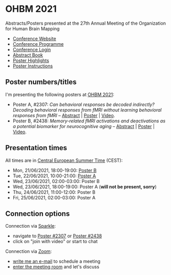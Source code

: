 # OHBM 2021

Abstracts/Posters presented at the 27th Annual Meeting of the Organization for Human Brain Mapping

* [Conference Website](https://www.humanbrainmapping.org/i4a/pages/index.cfm?pageid=4041)
* [Conference Programme](www.humanbrainmapping.org//OHBM21Schedule)
* [Conference Login](https://ohbm.sparkle.space/v/home)
* [Abstract Book](https://www.humanbrainmapping.org/files/ohbm2021_abstracts_v2(1).pdf)
* [Poster Highlights](https://docs.google.com/spreadsheets/d/1jA7oKeR2xlNTAxK9WkdV94J2ppREapJDU1_bI6R5xyA/edit#gid=0)
* [Poster Instructions](https://drive.google.com/file/d/171OGZNyI5vFRGiT_q_pwQIEv1ac27TbS/view)

## Poster numbers/titles

I'm presenting the following posters at [OHBM 2021](https://www.humanbrainmapping.org/i4a/pages/index.cfm?pageid=4054):

* Poster A, #2307: *Can behavioral responses be decoded indirectly? Decoding behavioral responses from fMRI without learning behavioral responses from fMRI* – [Abstract](https://github.com/JoramSoch/OHBM_2021/blob/main/Abstracts/OHBM_2021_Abstract_A_NBD.pdf) | [Poster](https://github.com/JoramSoch/OHBM_2021/blob/main/Posters/OHBM_2021_Poster_A_NBD.pdf) | [Video](https://github.com/JoramSoch/OHBM_2021/blob/main/Videos/OHBM_2021_Video_A_NBD.mp4).
* Poster B, #2438: *Memory-related fMRI activations and deactivations as a potential biomarker for neurocognitive aging* – [Abstract](https://github.com/JoramSoch/OHBM_2021/blob/main/Abstracts/OHBM_2021_Abstract_B_FADE.pdf) | [Poster](https://github.com/JoramSoch/OHBM_2021/blob/main/Posters/OHBM_2021_Poster_B_FADE.pdf) | [Video](https://github.com/JoramSoch/OHBM_2021/blob/main/Videos/OHBM_2021_Video_B_FADE.mp4).


## Presentation times

All times are in [Central European Summer Time](https://www.timeanddate.com/worldclock/converter.html?iso=20210621T160000&p1=tz_cest) (CEST):

* Mon, 21/06/2021, 18:00-19:00: [Poster B](https://github.com/JoramSoch/OHBM_2021/blob/main/Posters/OHBM_2021_Poster_B_FADE.pdf)
* Tue, 22/06/2021, 10:00-21:00: [Poster A](https://github.com/JoramSoch/OHBM_2021/blob/main/Posters/OHBM_2021_Poster_A_NBD.pdf)
* Wed, 23/06/2021, 02:00-03:00: Poster B
* Wed, 23/06/2021, 18:00-19:00: Poster A (**will not be present, sorry**)
* Thu, 24/06/2021, 11:00-12:00: Poster B
* Fri, 25/06/2021, 02:00-03:00: Poster A


## Connection options

Connection via [Sparkle](https://ohbm.sparkle.space/in/home):

* navigate to [Poster #2307](https://ohbm.sparkle.space/in/poster2307) or [Poster #2438](https://ohbm.sparkle.space/in/poster2438)
* click on "join with video" or start to chat

Connection via [Zoom](https://zoom.us/):

* [write me an e-mail](mailto:joram.soch@bccn-berlin.de) to schedule a meeting
* [enter the meeting room](https://us02web.zoom.us/j/5464330970?pwd=WW9yZkkxVkM4RG51WGdQK3UrSGtPQT09) and let's discuss
